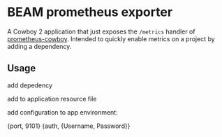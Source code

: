 # BEAM prometheus exporter

A Cowboy 2 application that just exposes the `/metrics` handler of
[prometheus-cowboy](https://github.com/deadtrickster/prometheus-cowboy).
Intended to quickly enable metrics on a project by adding a dependency.

## Usage

add depedency

add to application resource file

add configuration to app environment:

{port, 9101}
{auth, {Username, Password}}
